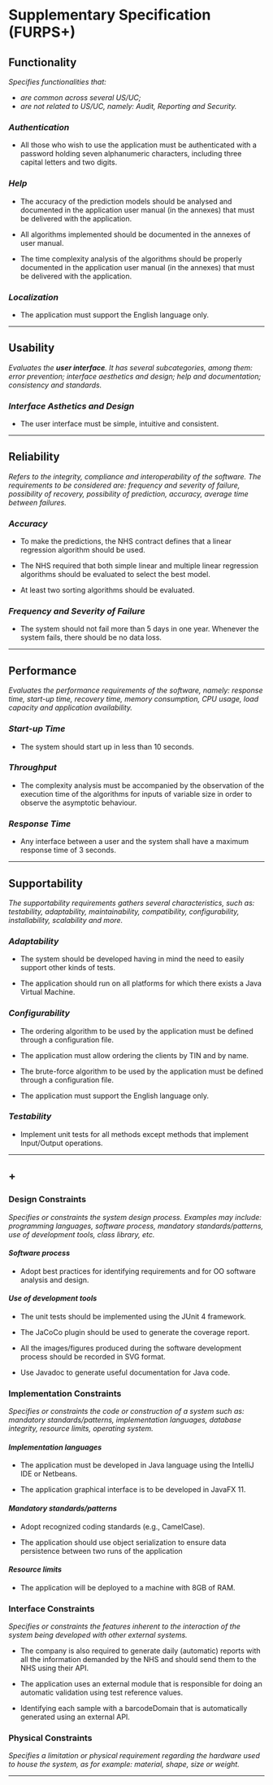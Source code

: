 # Supplementary Specification (FURPS+)

## Functionality

_Specifies functionalities that:_
- _are common across several US/UC;_
- _are not related to US/UC, namely: Audit, Reporting and Security._

### _Authentication_
- All those who wish to use the application must be authenticated with a password holding seven alphanumeric characters, including three capital letters and two digits.

### _Help_
- The accuracy of the prediction models should be analysed and
documented in the application user manual (in the annexes) that must be delivered with the
application.
  
- All algorithms implemented should be documented in the annexes of user manual.

- The time complexity analysis of the algorithms should be properly documented in the application user manual (in the annexes) that must be delivered with the application.

### _Localization_
- The application must support the English language only.

________
## Usability 

_Evaluates the **user interface**. It has several subcategories,
among them: error prevention; interface aesthetics and design; help and
documentation; consistency and standards._

### _Interface Asthetics and Design_
- The user interface must be simple, intuitive and consistent.

______
## Reliability
_Refers to the integrity, compliance and interoperability of the software. The requirements to be considered are: frequency and severity of failure, possibility of recovery, possibility of prediction, accuracy, average time between failures._

### _Accuracy_

- To make the predictions, the NHS contract defines that a linear regression algorithm should be used.

- The NHS required that both simple linear and multiple linear regression algorithms should be evaluated to select the best model.

- At least two sorting algorithms should be evaluated.

### _Frequency and Severity of Failure_
- The system should not fail more than 5 days in one year. Whenever the system fails, there should be no data loss.
______

## Performance
_Evaluates the performance requirements of the software, namely: response time, start-up time, recovery time, memory consumption, CPU usage, load capacity and application availability._

### _Start-up Time_

- The system should start up in less than 10 seconds.

### _Throughput_
- The complexity analysis must be accompanied by the observation of the execution time of the
  algorithms for inputs of variable size in order to observe the asymptotic behaviour.

### _Response Time_
- Any interface between a user and the system shall have a maximum response time of 3 seconds.
_______

## Supportability

_The supportability requirements gathers several characteristics, such as:
testability, adaptability, maintainability, compatibility,
configurability, installability, scalability and more._ 

### _Adaptability_

- The system should be developed having in mind the need to easily support other kinds of tests.

- The application should run on all platforms for which there exists a Java Virtual Machine.

### _Configurability_

- The ordering algorithm to be used by the application must be defined through a configuration
file. 

- The application must allow ordering the clients by TIN and by
  name.

- The brute-force algorithm to be used by the application must be defined through a configuration file.

- The application must support the English language only.

### _Testability_

- Implement unit tests for all methods except methods that implement Input/Output operations.

________
## +

### Design Constraints

_Specifies or constraints the system design process. Examples may include: programming languages, software process, mandatory standards/patterns, use of development tools, class library, etc._

#### _Software process_

- Adopt best practices for identifying requirements and for OO software analysis and design.

#### _Use of development tools_

- The unit tests should be implemented using the JUnit 4 framework. 

- The JaCoCo plugin should be used to generate the coverage report.

- All the images/figures produced during the software development process should be recorded in SVG format.

- Use Javadoc to generate useful documentation for Java code.


  
### Implementation Constraints

_Specifies or constraints the code or construction of a system
such as: mandatory standards/patterns, implementation languages,
database integrity, resource limits, operating system._

#### _Implementation languages_

- The application must be developed in Java language using the IntelliJ IDE or Netbeans.

- The application graphical interface is to be developed in JavaFX 11.

#### _Mandatory standards/patterns_
- Adopt recognized coding standards (e.g., CamelCase).

- The application should use object serialization to ensure data persistence between two runs of the application 

#### _Resource limits_
- The application will be deployed to a machine with 8GB of RAM.


### Interface Constraints

_Specifies or constraints the features inherent to the interaction of the
system being developed with other external systems._

- The company is also required to generate daily (automatic) reports with all the information demanded by the NHS and should send them to the NHS using their API.

- The application uses an external module that is responsible for doing an automatic validation using test reference values.

- Identifying each sample with a barcodeDomain that is automatically generated using an external API.


### Physical Constraints

_Specifies a limitation or physical requirement regarding the hardware used to house the system, as for example: material, shape, size or weight._

_________

















